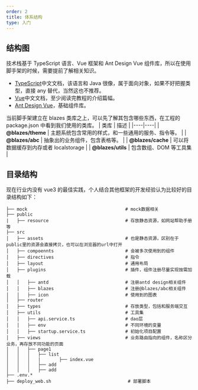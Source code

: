 ```yaml
---
order: 2
title: 体系结构
type: 入门
---
```


## 结构图

技术栈基于 TypeScript 语言、Vue 框架和 Ant Design Vue 组件库，所以在使用脚手架的时候，需要提前了解相关知识。

- [TypeScript](https://www.tslang.cn/docs/home.html)中文文档，该语言和 Java 很像，属于面向对象，如果不好把握类型，直接 any 替代，当然这也不推荐。
- [Vue](https://vue3js.cn/docs/zh/guide/introduction.html)中文文档，至少阅读完教程的介绍篇幅。
- [Ant Design Vue](https://2x.antdv.com/docs/vue/introduce-cn)，基础组件库。

当前脚手架建立在 blazes 类库之上，可以先了解其包含哪些东西，在工程的 package.json 中看到我们使用的类库。
| 类库 | 描述 |
|----|----|
| **@blazes/theme** | 主题系统包含常用的样式，和一些通用的服务、指令等。 |
| **@blazes/abc** | 抽象出的业务组件，包含表格等。 |
| **@blazes/cache** | 可以将数据缓存到内存或者 localstorage |
| **@blazes/utils** | 包含数组、DOM 等工具集 |

## 目录结构

现在行业内没有 vue3 的最佳实践，个人结合其他框架的开发经验认为比较好的目录结构如下：

```
├── mock                                     # mock数据相关
├── public
|	├── resource		                     # 存放静态资源，如网站帮助手册等
├── src
│   ├── assets								 # 也是静态资源，区别在于public里的资源会直接拷贝，也可以在浏览器的url中打开
│   ├── compoennts							 # 会被多次使用到的组件
│   ├── directives							 # 指令
│   ├── layout                               # 通用布局
│   ├── plugins								 # 插件，组件注册尽量实现按需加载
│   │   ├── antd						     # 注册antd design相关组件
│   │   ├── blazes							 # 注册@blazes/abc相关组件
│   │   ├── icon							 # 使用到的图表
│   ├── router
│   ├── types                                # 存放类型，包括和服务端交互
│   ├── utils                                # 工具集
│   │   ├── api.service.ts                   # dao层
│   │   ├── env                              # 不同环境的变量
│   │   ├── startup.service.ts               # 初始化项目配置
│   ├── views                                # 业务路由指向的组件，名称区分业务，再存放不同功能的页面
│   │   ├── page1
│   │   │   ├── list
│   │   │   |		├── index.vue
│   │   │   ├── add
│   │   │   ├── add
├── .env.*
├── deploy_web.sh							  # 部署脚本
```
